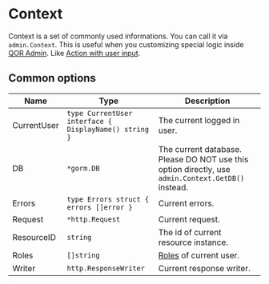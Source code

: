 # Context

Context is a set of commonly used informations. You can call it via `admin.Context`. This is useful when you customizing special logic inside [QOR Admin](../chapter2/setup.md). Like [Action with user input](../chapter2/actions.md#action-with-user-input).

## Common options

| Name | Type | Description |
| --- | --- | --- |
| CurrentUser | `type CurrentUser interface { DisplayName() string }` | The current logged in user. |
| DB | `*gorm.DB` | The current database. Please DO NOT use this option directly, use `admin.Context.GetDB()` instead. |
| Errors | `type Errors struct { errors []error }` | Current errors.  |
| Request | `*http.Request` | Current request. |
| ResourceID | `string` | The id of current resource instance. |
| Roles | `[]string` | [Roles](../plugins/roles.md) of current user. |
| Writer | `http.ResponseWriter` | Current response writer. |
